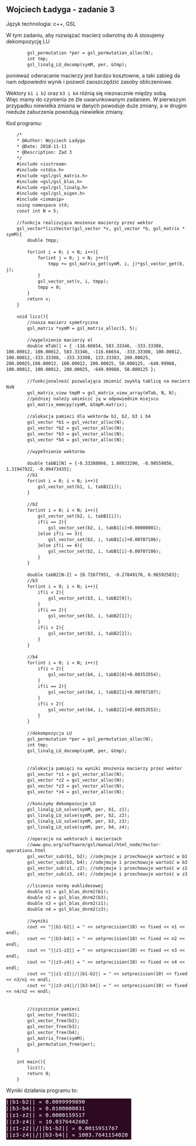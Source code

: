 ## Wojciech Ładyga - zadanie 3

Język technologia: c++, GSL  

W tym zadaniu, aby rozwiązać macierz odwrotną do A stosujemy dekompozycję LU

            gsl_permutation *per = gsl_permutation_alloc(N);
            int tmp;
            gsl_linalg_LU_decomp(symM, per, &tmp);
ponieważ odwracanie macierzy jest bardzo kosztowne, a taki zabieg da nam odpowiedni wynik i pozwoli zaoszczędzić zasoby obliczeniowe.

Wektory ```b1 i b2``` oraz ```b3 i b4``` różnią się nieznacznie między sobą.  
Więc mamy do czynienia ze źle uwarunkowanym zadaniem. W pierwszym przypadku niewielka zmiana w danych powoduje duże zmiany, a w drugim nieduże zaburzenia powodują niewielkie zmiany.

Kod programu:

        /*
        * @Author: Wojciech Ladyga 
        * @Date: 2018-11-11
        * @Description: Zad 3
        */
        #include <iostream>
        #include <stdio.h>
        #include <gsl/gsl_matrix.h>
        #include <gsl/gsl_blas.h>
        #include <gsl/gsl_linalg.h>
        #include <gsl/gsl_eigen.h>
        #include <iomanip>
        using namespace std;
        const int N = 5;

        //funkcja realizująca mnożenie macierzy przez wektor
        gsl_vector*liczVector(gsl_vector *v, gsl_vector *b, gsl_matrix * symM){
            double tmpp;
            
            for(int i = 0; i < N; i++){
                for(int j = 0; j < N; j++){
                    tmpp += gsl_matrix_get(symM, i, j)*gsl_vector_get(b, j);
                }
                gsl_vector_set(v, i, tmpp);
                tmpp = 0;
            }
            return v;
        }

        void licz(){
            //nasza macierz symetryczna
            gsl_matrix *symM = gsl_matrix_alloc(5, 5);
            
            //wypelnienie macierzy el
            double mTab[] = { -116.66654, 583.33346, -333.33308, 100.00012, 100.00012, 583.33346, -116.66654, -333.33308, 100.00012, 100.00012,-333.33308, -333.33308, 133.33383, 200.00025, 200.00025,100.00012, 100.00012, 200.00025, 50.000125, -649.99988, 100.00012, 100.00012, 200.00025, -649.99988, 50.000125 };
            
            //funkcjonalność pozwalająca zmienić zwykłą tablicę na macierz NxN
            gsl_matrix_view tmpM = gsl_matrix_view_array(mTab, N, N);
            //później należy umieścić ją w odpowiednim miejscu
            gsl_matrix_memcpy(symM, &tmpM.matrix);
                
            //alokacja pamieci dla wektorów b1, b2, b3 i b4
            gsl_vector *b1 = gsl_vector_alloc(N); 
            gsl_vector *b2 = gsl_vector_alloc(N); 
            gsl_vector *b3 = gsl_vector_alloc(N); 
            gsl_vector *b4 = gsl_vector_alloc(N); 

            //wypełnienie wektorów

            double tabB1[N] = {-0.33388066, 1.08033290, -0.98559856, 1.31947922, -0.09473435};
            //b1
            for(int i = 0; i < N; i++){
                gsl_vector_set(b1, i, tabB1[i]);
            }

            //b2
            for(int i = 0; i < N; i++){
                gsl_vector_set(b2, i, tabB1[i]);
                if(i == 2){
                    gsl_vector_set(b2, i, tabB1[i]+0.00000001);
                }else if(i == 3){
                    gsl_vector_set(b2, i, tabB1[i]+0.00707106);
                }else if(i == 4){
                    gsl_vector_set(b2, i, tabB1[i]-0.00707106);
                }
            }

            double tabB2[N-2] = {0.72677951, -0.27849178, 0.96592583};
            //b3
            for(int i = 0; i < N; i++){
                if(i < 2){
                    gsl_vector_set(b3, i, tabB2[0]);
                }
                if(i == 2){
                    gsl_vector_set(b3, i, tabB2[1]);
                }
                if(i > 2){
                    gsl_vector_set(b3, i, tabB2[2]);
                }
            }

            //b4
            for(int i = 0; i < N; i++){
                if(i < 2){
                    gsl_vector_set(b4, i, tabB2[0]+0.00353554);
                }
                if(i == 2){
                    gsl_vector_set(b4, i, tabB2[1]+0.00707107);
                }
                if(i > 2){
                    gsl_vector_set(b4, i, tabB2[2]+0.00353553);
                }
            }
                
            //dekompozycja LU
            gsl_permutation *per = gsl_permutation_alloc(N);
            int tmp;
            gsl_linalg_LU_decomp(symM, per, &tmp);	
            
            
            //alokacja pamięci na wyniki mnożenia macierzy przez wektor
            gsl_vector *z1 = gsl_vector_alloc(N); 
            gsl_vector *z2 = gsl_vector_alloc(N); 
            gsl_vector *z3 = gsl_vector_alloc(N); 
            gsl_vector *z4 = gsl_vector_alloc(N); 
            
            //konczymy dekompozucje LU
            gsl_linalg_LU_solve(symM, per, b1, z1);
            gsl_linalg_LU_solve(symM, per, b2, z2);
            gsl_linalg_LU_solve(symM, per, b3, z3);
            gsl_linalg_LU_solve(symM, per, b4, z4);

            //operacje na wektorach i macierzach
            //www.gnu.org/software/gsl/manual/html_node/Vector-operations.html
            gsl_vector_sub(b1, b2); //odejmuje i przechowuje wartość w b1
            gsl_vector_sub(b3, b4); //odejmuje i przechowuje wartość w b3
            gsl_vector_sub(z1, z2); //odejmuje i przechowuje wartość w z2
            gsl_vector_sub(z3, z4); //odejmuje i przechowuje wartość w z3

            //liczenie normy euklidesowej
            double n1 = gsl_blas_dnrm2(b1);
            double n2 = gsl_blas_dnrm2(b3);
            double n3 = gsl_blas_dnrm2(z1);
            double n4 = gsl_blas_dnrm2(z3);
            
            //wyniki
            cout << "||b1-b2|| = " << setprecision(10) << fixed << n1 << endl;
            cout << "||b3-b4|| = " << setprecision(10) << fixed << n2 << endl;
            cout << "||z1-z2|| = " << setprecision(10) << fixed << n3 << endl;
            cout << "||z3-z4|| = " << setprecision(10) << fixed << n4 << endl;
            cout << "||z1-z2||/||b1-b2|| = " << setprecision(10) << fixed << n3/n1 << endl;	
            cout << "||z3-z4||/||b3-b4|| = " << setprecision(10) << fixed << n4/n2 << endl;	


            //czyszcznie pamieci
            gsl_vector_free(b1);
            gsl_vector_free(b2);
            gsl_vector_free(b3);
            gsl_vector_free(b4);
            gsl_matrix_free(symM);
            gsl_permutation_free(per);
        }

        int main(){
            licz();
            return 0;
        }



Wyniki działania programu to:

![obrazek](3.png)